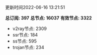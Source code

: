 更新时间2022-06-16 13:21:51

**总订阅: 397**
**总节点: 16037**
**有效节点: 3322**
- v2ray节点: 2309
- ssr节点: 184
- ss节点: 595
- trojan节点: 234
